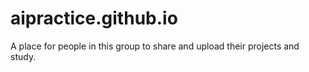 # aipractice.github.io
A place for people in this group to share and upload their projects and study.
